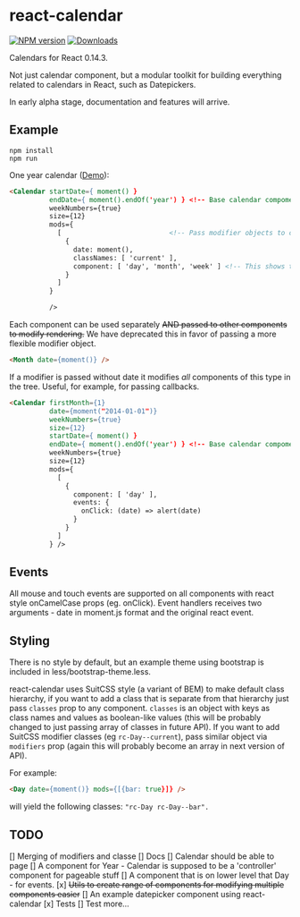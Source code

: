 react-calendar
==============
[![NPM version][npm-image]][npm-url]
[![Downloads][downloads-image]][downloads-url]

Calendars for React 0.14.3.

Not just calendar component, but a modular toolkit for building everything
related to calendars in React, such as Datepickers.

In early alpha stage, documentation and features will arrive.

Example
-------

```
npm install
npm run
```

One year calendar ([Demo](http://freiksenet.github.io/react-calendar/)):

```html
<Calendar startDate={ moment() }
          endDate={ moment().endOf('year') } <!-- Base calendar compoment -->
          weekNumbers={true}
          size={12}
          mods={
            [                           <!-- Pass modifier objects to change rendering -->
              {
                date: moment(),
                classNames: [ 'current' ],
                component: [ 'day', 'month', 'week' ] <!-- This shows the current day, week, and month. -->
              }
            ]
          }

          />
```

Each component can be used separately ~~AND passed to other components to modify
rendering.~~ We have deprecated this in favor of passing a more flexible modifier object.

```html
<Month date={moment()} />
```

If a modifier is passed without date it modifies *all* components of this type in
the tree. Useful, for example, for passing callbacks.

```html
<Calendar firstMonth={1}
          date={moment("2014-01-01")}
          weekNumbers={true}
          size={12}
          startDate={ moment() }
          endDate={ moment().endOf('year') } <!-- Base calendar compoment -->
          weekNumbers={true}
          size={12}
          mods={
            [
              {
                component: [ 'day' ],
                events: {
                  onClick: (date) => alert(date)
                }
              }
            ]
          } />
```

Events
------

All mouse and touch events are supported on all components with react style
onCamelCase props (eg. onClick). Event handlers receives two arguments -
date in moment.js format and the original react event.

Styling
-------

There is no style by default, but an example theme using bootstrap is included
in less/bootstrap-theme.less.

react-calendar uses SuitCSS style (a variant of BEM) to make default class hierarchy,
if you want to add a class that is separate from that hierarchy just pass `classes`
prop to any component. `classes` is an object with keys as class names and values as
boolean-like values (this will be probably changed to just passing array of classes in
future API). If you want to add SuitCSS modifier classes (eg `rc-Day--current`),
pass similar object via `modifiers` prop (again this will probably become an array
in next version of API).

For example:

```html
<Day date={moment()} mods={[{bar: true}]} />
```

will yield the following classes: `"rc-Day rc-Day--bar".`

TODO
----

[] Merging of modifiers and classe
[] Docs
[] Calendar should be able to page
[] A component for Year - Calendar is supposed to be a 'controller' component for pageable stuff
[] A component that is on lower level that Day - for events.
[x] ~~Utils to create range of components for modifying multiple components easier~~
[] An example datepicker component using react-calendar
[x] Tests
  [] Test more...

[npm-image]: https://img.shields.io/npm/v/react-calendar.svg?style=flat-square
[npm-url]: https://npmjs.org/package/react-calendar
[downloads-image]: https://img.shields.io/npm/dm/react-calendar.svg?style=flat-square
[downloads-url]: https://npmjs.org/package/react-calendar
